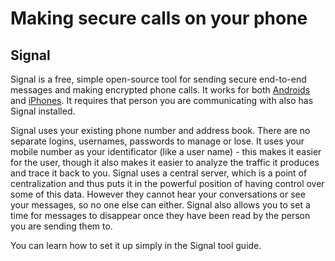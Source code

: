 [Title]: # (Making secure calls on your phone)
[Difficulty]: # (Beginner)
[Order]: # (2)

# Making secure calls on your phone

## Signal

Signal is a free, simple open-source tool for sending secure end-to-end messages and making encrypted phone calls.  It works for both [Androids](https://play.google.com/store/apps/details?id=org.thoughtcrime.securesms) and [iPhones](https://itunes.apple.com/ie/app/signal-private-messenger/id874139669). It requires that person you are communicating with also has Signal installed.

Signal uses your existing phone number and address book. There are no separate logins, usernames, passwords to manage or lose. It uses your mobile number as your identificator (like a user name) - this makes it easier for the user, though it also makes it easier to analyze the traffic it produces and trace it back to you. Signal uses a central server, which is a point of centralization and thus puts it in the powerful position of having control over some of this data. However they cannot hear your conversations or see your messages, so no one else can either. Signal also allows you to set a time for messages to disappear once they have been read by the person you are sending them to.

You can learn how to set it up simply in the Signal tool guide.
